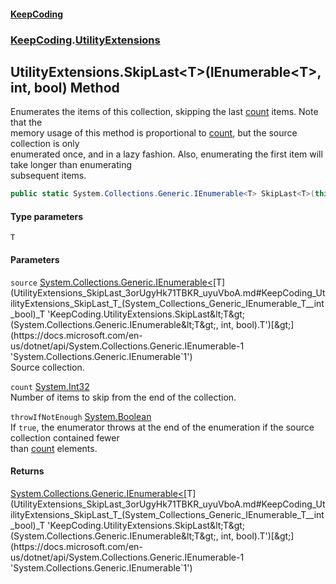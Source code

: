 #### [KeepCoding](index.md 'index')
### [KeepCoding](KeepCoding.md 'KeepCoding').[UtilityExtensions](UtilityExtensions.md 'KeepCoding.UtilityExtensions')
## UtilityExtensions.SkipLast&lt;T&gt;(IEnumerable&lt;T&gt;, int, bool) Method
Enumerates the items of this collection, skipping the last [count](UtilityExtensions_SkipLast_3orUgyHk71TBKR_uyuVboA.md#KeepCoding_UtilityExtensions_SkipLast_T_(System_Collections_Generic_IEnumerable_T__int_bool)_count 'KeepCoding.UtilityExtensions.SkipLast&lt;T&gt;(System.Collections.Generic.IEnumerable&lt;T&gt;, int, bool).count') items. Note that the  
memory usage of this method is proportional to [count](UtilityExtensions_SkipLast_3orUgyHk71TBKR_uyuVboA.md#KeepCoding_UtilityExtensions_SkipLast_T_(System_Collections_Generic_IEnumerable_T__int_bool)_count 'KeepCoding.UtilityExtensions.SkipLast&lt;T&gt;(System.Collections.Generic.IEnumerable&lt;T&gt;, int, bool).count'), but the source collection is only  
enumerated once, and in a lazy fashion. Also, enumerating the first item will take longer than enumerating  
subsequent items.
```csharp
public static System.Collections.Generic.IEnumerable<T> SkipLast<T>(this System.Collections.Generic.IEnumerable<T> source, int count, bool throwIfNotEnough=false);
```
#### Type parameters
<a name='KeepCoding_UtilityExtensions_SkipLast_T_(System_Collections_Generic_IEnumerable_T__int_bool)_T'></a>
`T`  
  
#### Parameters
<a name='KeepCoding_UtilityExtensions_SkipLast_T_(System_Collections_Generic_IEnumerable_T__int_bool)_source'></a>
`source` [System.Collections.Generic.IEnumerable&lt;](https://docs.microsoft.com/en-us/dotnet/api/System.Collections.Generic.IEnumerable-1 'System.Collections.Generic.IEnumerable`1')[T](UtilityExtensions_SkipLast_3orUgyHk71TBKR_uyuVboA.md#KeepCoding_UtilityExtensions_SkipLast_T_(System_Collections_Generic_IEnumerable_T__int_bool)_T 'KeepCoding.UtilityExtensions.SkipLast&lt;T&gt;(System.Collections.Generic.IEnumerable&lt;T&gt;, int, bool).T')[&gt;](https://docs.microsoft.com/en-us/dotnet/api/System.Collections.Generic.IEnumerable-1 'System.Collections.Generic.IEnumerable`1')  
Source collection.
  
<a name='KeepCoding_UtilityExtensions_SkipLast_T_(System_Collections_Generic_IEnumerable_T__int_bool)_count'></a>
`count` [System.Int32](https://docs.microsoft.com/en-us/dotnet/api/System.Int32 'System.Int32')  
Number of items to skip from the end of the collection.
  
<a name='KeepCoding_UtilityExtensions_SkipLast_T_(System_Collections_Generic_IEnumerable_T__int_bool)_throwIfNotEnough'></a>
`throwIfNotEnough` [System.Boolean](https://docs.microsoft.com/en-us/dotnet/api/System.Boolean 'System.Boolean')  
If `true`, the enumerator throws at the end of the enumeration if the source collection contained fewer  
than [count](UtilityExtensions_SkipLast_3orUgyHk71TBKR_uyuVboA.md#KeepCoding_UtilityExtensions_SkipLast_T_(System_Collections_Generic_IEnumerable_T__int_bool)_count 'KeepCoding.UtilityExtensions.SkipLast&lt;T&gt;(System.Collections.Generic.IEnumerable&lt;T&gt;, int, bool).count') elements.
  
#### Returns
[System.Collections.Generic.IEnumerable&lt;](https://docs.microsoft.com/en-us/dotnet/api/System.Collections.Generic.IEnumerable-1 'System.Collections.Generic.IEnumerable`1')[T](UtilityExtensions_SkipLast_3orUgyHk71TBKR_uyuVboA.md#KeepCoding_UtilityExtensions_SkipLast_T_(System_Collections_Generic_IEnumerable_T__int_bool)_T 'KeepCoding.UtilityExtensions.SkipLast&lt;T&gt;(System.Collections.Generic.IEnumerable&lt;T&gt;, int, bool).T')[&gt;](https://docs.microsoft.com/en-us/dotnet/api/System.Collections.Generic.IEnumerable-1 'System.Collections.Generic.IEnumerable`1')  
